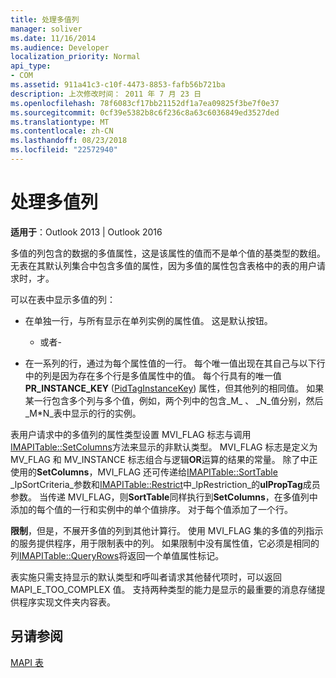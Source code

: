 ```yaml
---
title: 处理多值列
manager: soliver
ms.date: 11/16/2014
ms.audience: Developer
localization_priority: Normal
api_type:
- COM
ms.assetid: 911a41c3-c10f-4473-8853-fafb56b721ba
description: 上次修改时间： 2011 年 7 月 23 日
ms.openlocfilehash: 78f6083cf17bb21152df1a7ea09825f3be7f0e37
ms.sourcegitcommit: 0cf39e5382b8c6f236c8a63c6036849ed3527ded
ms.translationtype: MT
ms.contentlocale: zh-CN
ms.lasthandoff: 08/23/2018
ms.locfileid: "22572940"
---
```

# <a name="working-with-multivalued-columns"></a>处理多值列

  
  
**适用于**：Outlook 2013 | Outlook 2016 
  
多值的列包含的数据的多值属性，这是该属性的值而不是单个值的基类型的数组。 无表在其默认列集合中包含多值的属性，因为多值的属性包含表格中的表的用户请求时，才。 
  
可以在表中显示多值的列：
  
- 在单独一行，与所有显示在单列实例的属性值。 这是默认按钮。
    
    - 或者-
    
- 在一系列的行，通过为每个属性值的一行。 每个唯一值出现在其自己与以下行中的列是因为存在多个行是多值属性中的值。 每个行具有的唯一值**PR_INSTANCE_KEY** ([PidTagInstanceKey](pidtaginstancekey-canonical-property.md)) 属性，但其他列的相同值。 如果某一行包含多个列与多个值，例如，两个列中的包含_M_ 、 _N_值分别，然后_M\*N_表中显示的行的实例。 
    
表用户请求中的多值列的属性类型设置 MVI_FLAG 标志与调用[IMAPITable::SetColumns](imapitable-setcolumns.md)方法来显示的非默认类型。 MVI_FLAG 标志是定义为 MV_FLAG 和 MV_INSTANCE 标志组合与逻辑**OR**运算的结果的常量。 除了中正使用的**SetColumns**，MVI_FLAG 还可传递给[IMAPITable::SortTable](imapitable-sorttable.md) _lpSortCriteria_参数和[IMAPITable::Restrict](imapitable-restrict.md)中_lpRestriction_的**ulPropTag**成员参数。 当传递 MVI_FLAG，则**SortTable**同样执行到**SetColumns**，在多值列中添加的每个值的一行和实例中的单个值排序。 对于每个值添加了一个行。 
  
 **限制**，但是，不展开多值的列到其他计算行。 使用 MVI_FLAG 集的多值的列指示的服务提供程序，用于限制表中的列。 如果限制中没有属性值，它必须是相同的列[IMAPITable::QueryRows](imapitable-queryrows.md)将返回一个单值属性标记。 
  
表实施只需支持显示的默认类型和呼叫者请求其他替代项时，可以返回 MAPI_E_TOO_COMPLEX 值。 支持两种类型的能力是显示的最重要的消息存储提供程序实现文件夹内容表。 
  
## <a name="see-also"></a>另请参阅



[MAPI 表](mapi-tables.md)

